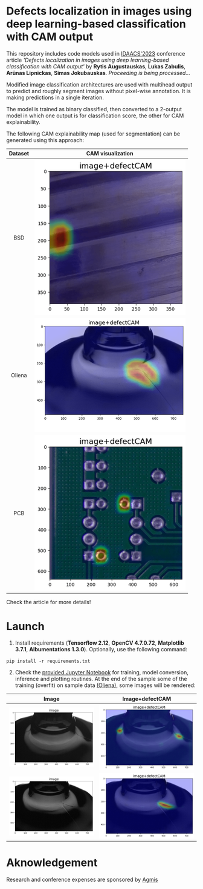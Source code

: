 # Defects localization in images using deep learning-based classification with CAM output
This repository includes code models used in [IDAACS'2023](https://www.idaacs.net/2023) conference article *'Defects localization in images using deep learning-based classification with CAM output'* by **Rytis Augustauskas**, **Lukas Zabulis**, **Arūnas Lipnickas**, **Simas Jokubauskas**. *Proceeding is being processed...*

Modified image classification architectures are used with multihead output to predict and roughly segment images without pixel-wise annotation. It is making predictions in a single iteration.

The model is trained as binary classified, then converted to a 2-output model in which one output is for classification score, the other for CAM explainability.

The following CAM explainability map (used for segmentation) can be generated using this approach:

| Dataset | CAM visualization |
| :---: | :---: |
| BSD | <img src="https://github.com/rytisss/DL-defect-classification-with-CAM-output/blob/main/res/BSD_efficientNetB04down_716ms.gif" width="400"/> |
| Oliena| <img src="https://github.com/rytisss/DL-defect-classification-with-CAM-output/blob/main/res/oliena_convext4down_716ms.gif" width="400"/> |
| PCB |<img src="https://github.com/rytisss/DL-defect-classification-with-CAM-output/blob/main/res/PCB_efficientNetB04down_716ms.gif" width="400"/> |

Check the article for more details!

# Launch

1. Install requirements (**Tensorflow 2.12**, **OpenCV 4.7.0.72**, **Matplotlib 3.7.1**, **Albumentations 1.3.0**). Optionally, use the following command:  
```
pip install -r requirements.txt
```

2. Check the [provided Jupyter Notebook](https://github.com/rytisss/DL-defect-classification-with-CAM-output/blob/main/CAM%20classifiers.ipynb) for training, model conversion, inference and plotting routines. At the end of the sample some of the training (overfit) on sample data [(Oliena)](https://doi.org/10.1016/j.eswa.2022.116710), some images will be rendered:

| Image | Image+defectCAM |
| :---: | :---: |
| <img src="https://github.com/rytisss/DL-defect-classification-with-CAM-output/blob/main/res/example_results/4_anomaly_rgb.png" width="300"/> | <img src="https://github.com/rytisss/DL-defect-classification-with-CAM-output/blob/main/res/example_results/4_anomaly_defectCAM_superpos.png" width="300"/> |
| <img src="https://github.com/rytisss/DL-defect-classification-with-CAM-output/blob/main/res/example_results/6_anomaly_rgb.png" width="300"/>| <img src="https://github.com/rytisss/DL-defect-classification-with-CAM-output/blob/main/res/example_results/6_anomaly_defectCAM_superpos.png" width="300"/> |  

# Aknowledgement  
Research and conference expenses are sponsored by [Agmis](https://agmis.com/)
